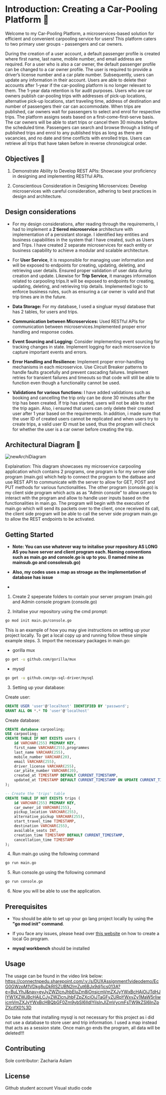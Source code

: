 # Introduction: Creating a Car-Pooling Platform 🚗
Welcome to my Car-Pooling Platform, a microservices-based solution for efficient and convenient carpooling service for users! This platform caters to two primary user groups - passengers and car owners. 

During the creation of a user account, a default passenger profile is created where first name, last name, mobile number, and email address are required. For a user who is also a car owner, the default passenger profile can be changed to a car owner profile. 
The user is required to provide a driver’s license number and a car plate number. Subsequently, users can update any information in their account. Users are able to delete their accounts after 1-year if the car-pooling platform is no longer relevant to them. The 1-year data retention is for audit purposes.
Users who are car owners publish car-pooling trips with addresses of pick-up locations, alternative pick-up locations, start traveling time, address of destination and number of passengers their car can accommodate. 
When trips are published, car owners wait for passengers to select and enrol for respective trips.
The platform assigns seats based on a first-come-first-serve basis. The car owners will be able to start trips or cancel them 30 minutes before the scheduled time. 
Passengers can search and browse through a listing of published trips and enrol to any published trips as long as there are vacancies, and no date and time conflicts with enrolled trips. 
Users can retrieve all trips that have taken before in reverse chronological order. 

## Objectives 🎯
1. Demonstrate Ability to Develop REST APIs: Showcase your proficiency in designing and implementing RESTful APIs.

2. Conscientious Consideration in Designing Microservices: Develop microservices with careful consideration, adhering to best practices in design and architecture.

## Design considerations

* For my design considerations,  after reading through the requirements, I had to implement a **2 tiered microservice** architecture with implementation of a persistant storage. I identified key entities and business capabilities in the system that I have created, such as Users and Trips. I have created 2 separate microservices for each entity or business capability to achieve a modular and scalable architecture.
  
* For **User Service**, it is responsible for managing user information and will be exposed to endpoints for creating, updating, deleting, and retrieving user details. Ensured proper validation of user data during creation and update. Likewise for **Trip Service**, it manages information related to carpooling trips.It will be exposed to endpoints for creating, updating, deleting, and retrieving trip details. Implemented logic to enforce business rules, such as ensuring a car owner is valid and that trip times are in the future.
  
* **Data Storage:** For my database, I used a singluar mysql database that has 2 tables, for users and trips.
  
* **Communication between Microservices:** Used RESTful APIs for communication between microservices.Implemented proper error handling and response codes.
  
* **Event Sourcing and Logging:** Consider implementing event sourcing for tracking changes in state. Implement logging for each microservice to capture important events and errors. 
  
* **Error Handling and Resilience:** Implement proper error-handling mechanisms in each microservice. Use Circuit Breaker patterns to handle faults gracefully and prevent cascading failures. Implement retries for transient failures and timeouts so that code will still be able to function even though a functionality cannot be used.
  
* **Validations for various functions:** I have added validations such as booking and cancelling the trip only can be done 30 minutes after the trip has been created. If trip has started, users will not be able to start the trip again. Also, i ensured that users can only delete their created user after 1 year based on the requirements. In addition, i made sure that the user ID of created users cannot be replicated and when users try to create trips, a valid user ID must be used, thus the program will check for whether the user is a car owner before creating the trip.


## Architectural Diagram 📐
![newArchiDiagram](https://github.com/Zachisastudent/ETI_Assignment-1/assets/92633277/ecc5a025-7cff-4e0e-a466-24e28b371298)


Explaination: This diagram showcases my microservice carpooling application which contains 2 programs, one program is for my server side program (main.go) which help to connect the program to the datbase and use REST API to communicate with the server to allow for GET, POST and PUT methods for various functionalities. The other program (console.go) is my client side program which acts as as "Admin console" to allow users to interact with the program and allow to handle user inputs based on the functionalities in main.go. The program will begin with the execution of main.go which will send its packets over to the client, once received its call, the client side program will be able to call the server side program main.go to allow the REST endpoints to be activated.

<!-- GETTING STARTED -->
## Getting Started 
*  **Note: You can use whatever way to initalise your repository AS LONG AS you have server and client program each. Naming conventions such as main.go and console.go is up to you. (I named mine as mainsub.go and consolesub.go)**
* **Also, my codes uses a map as stroage as the implementation of database has issue**

* <br>

1. Create 2 speperate folders to contain your server program (main.go) and Admin console program (console.go)
  
2. Initalise your repository using the cmd prompt:
```sh
go mod init main.go/console.go
```
This is an example of how you may give instructions on setting up your project locally.
To get a local copy up and running follow these simple example steps.
3. Import the necessary packages in main.go:
* gorilla mux
```sh
go get -u github.com/gorilla/mux
```

* mysql
```sh
go get -u github.com/go-sql-driver/mysql
```

3. Setting up your database:
   
Create user:
```sql
CREATE USER 'user'@'localhost' IDENTIFIED BY 'password';
GRANT ALL ON *.* TO 'user'@'localhost'
```

Create database:
```sql
CREATE database carpooling;
USE carpooling;
CREATE TABLE IF NOT EXISTS users (
    id VARCHAR(255) PRIMARY KEY,
    first_name VARCHAR(255),programmes
    last_name VARCHAR(255),
    mobile_number VARCHAR(20),
    email VARCHAR(255),
    driver_license VARCHAR(255),
    car_plate_number VARCHAR(20),
    created_at TIMESTAMP DEFAULT CURRENT_TIMESTAMP,
    updated_at TIMESTAMP DEFAULT CURRENT_TIMESTAMP ON UPDATE CURRENT_TIMESTAMP
);

-- Create the 'trips' table
CREATE TABLE IF NOT EXISTS trips (
    id VARCHAR(255) PRIMARY KEY,
    car_owner_id VARCHAR(255),
    pickup_location VARCHAR(255),
    alternative_pickup VARCHAR(255),
    start_travel_time TIMESTAMP,
    destination VARCHAR(255),
    available_seats INT,
    creation_time TIMESTAMP DEFAULT CURRENT_TIMESTAMP,
    cancellation_time TIMESTAMP
);
```

4. Run main.go using the following command
```sh
go run main.go
```

5. Run console.go using the following command
```sh
go run console.go
```

6. Now you will be able to use the application.

## Prerequisites

* You should be able to set up your go lang project locally by using the **"go mod init" command**.

* If you face any issues, please head over [this website](https://go.dev/doc/tutorial/getting-started) on how to create a local Go program.

* **mysql workbench** should be installed


<!-- USAGE EXAMPLES -->
## Usage
The usage can be found in the video link below:
https://connectnpedu.sharepoint.com/:v:/s/DUXAssignment1videodemo/EcG0GWzpM1VDkg8uDkRISZUBN2lmZut6BJx9dj1ics013A?e=BuLYhJ&nav=eyJyZWZlcnJhbEluZm8iOnsicmVmZXJyYWxBcHAiOiJTdHJlYW1XZWJBcHAiLCJyZWZlcnJhbFZpZXciOiJTaGFyZURpYWxvZy1MaW5rIiwicmVmZXJyYWxBcHBQbGF0Zm9ybSI6IldlYiIsInJlZmVycmFsTW9kZSI6InZpZXcifX0%3D

Do take note that installing mysql is not necessary for this project as i did not use a database to store user and trip information. I used a map instead  that acts as a session state. Once main.go ends the program, all data will be deleted!!!

## Contributing

Sole contributor: Zacharia Aslam

## License
Github student account
Visual studio code

